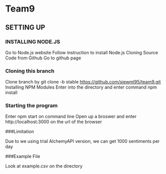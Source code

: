 # Team9

## SETTING UP

### INSTALLING NODE.JS

Go to Node.js website
Follow instruction to install Node.js
Cloning Source Code from Github
Go to github page

### Cloning this branch

Clone branch by git clone -b stable https://github.com/siewml95/team9.git
Installing NPM Modules
Enter into the directory and enter command npm install

### Starting the program

Enter npm start on command line
Open up a broswer and enter http://localhost:3000 on the url of the browser

###Limitation

Due to we using trial AlchemyAPI version, we can get 1000 sentiments per day

###Example File

Look at example.csv on the directory
